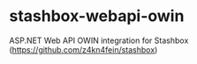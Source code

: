 # stashbox-webapi-owin
ASP.NET Web API OWIN integration for Stashbox (https://github.com/z4kn4fein/stashbox)
